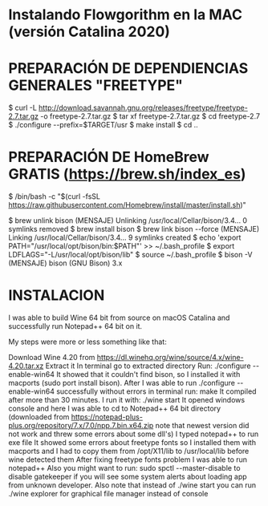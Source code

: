# Instalando Flowgorithm en la MAC (versión Catalina 2020)

# PREPARACIÓN DE DEPENDIENCIAS GENERALES "FREETYPE"

$ curl -L http://download.savannah.gnu.org/releases/freetype/freetype-2.7.tar.gz -o freetype-2.7.tar.gz
$ tar xf freetype-2.7.tar.gz
$ cd freetype-2.7
$ ./configure --prefix=$TARGET/usr
$ make install
$ cd ..


# PREPARACIÓN DE HomeBrew GRATIS (https://brew.sh/index_es)

$ /bin/bash -c "$(curl -fsSL https://raw.githubusercontent.com/Homebrew/install/master/install.sh)"

$ brew unlink bison
(MENSAJE) Unlinking /usr/local/Cellar/bison/3.4... 0 symlinks removed
$ brew install bison
$ brew link bison --force
(MENSAJE) Linking /usr/local/Cellar/bison/3.4... 9 symlinks created
$ echo 'export PATH="/usr/local/opt/bison/bin:$PATH"' >> ~/.bash_profile
$ export LDFLAGS="-L/usr/local/opt/bison/lib"
$ source ~/.bash_profile
$ bison -V
(MENSAJE)  bison (GNU Bison) 3.x

# INSTALACION
I was able to build Wine 64 bit from source on macOS Catalina and successfully run Notepad++ 64 bit on it.

My steps were more or less something like that:

Download Wine 4.20 from https://dl.winehq.org/wine/source/4.x/wine-4.20.tar.xz
Extract it
In terminal go to extracted directory
Run: ./configure --enable-win64
It showed that it couldn't find bison, so I installed it with macports (sudo port install bison).
After I was able to run ./configure --enable-win64 successfully without errors in terminal run: make
It compiled after more than 30 minutes.
I run it with: ./wine start
It opened windows console and here I was able to cd to Notepad++ 64 bit directory (downloaded from https://notepad-plus-plus.org/repository/7.x/7.0/npp.7.bin.x64.zip note that newest version did not work and threw some errors about some dll's)
I typed notepad++ to run exe file
It showed some errors about freetype fonts so I installed them with macports and I had to copy them from /opt/X11/lib to /usr/local/lib before wine detected them
After fixing freetype fonts problem I was able to run notepad++
Also you might want to run: sudo spctl --master-disable to disable gatekeeper if you will see some system alerts about loading app from unknown developer.
Also note that instead of ./wine start you can run ./wine explorer for graphical file manager instead of console
